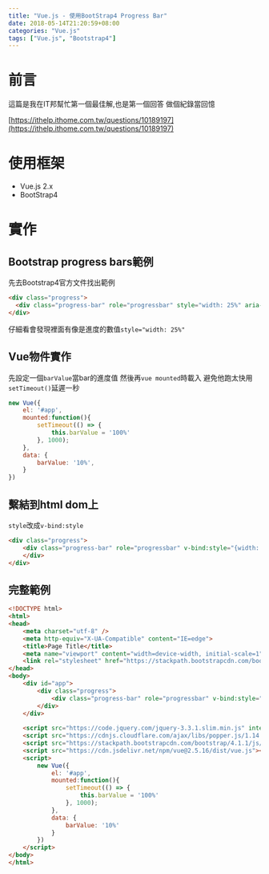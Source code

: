 ```yaml
---
title: "Vue.js - 使用BootStrap4 Progress Bar"
date: 2018-05-14T21:20:59+08:00
categories: "Vue.js"
tags: ["Vue.js", "Bootstrap4"]
---
```

# 前言
這篇是我在IT邦幫忙第一個最佳解,也是第一個回答
做個紀錄當回憶

[https://ithelp.ithome.com.tw/questions/10189197](https://ithelp.ithome.com.tw/questions/10189197)

# 使用框架
- Vue.js 2.x
- BootStrap4

# 實作
## Bootstrap progress bars範例
先去Bootstrap4官方文件找出範例
``` html
<div class="progress">
  <div class="progress-bar" role="progressbar" style="width: 25%" aria-valuenow="25" aria-valuemin="0" aria-valuemax="100"></div>
</div>
```
仔細看會發現裡面有像是進度的數值`style="width: 25%"`

## Vue物件實作
先設定一個`barValue`當bar的進度值
然後再`vue mounted`時載入
避免他跑太快用`setTimeout()`延遲一秒
``` js
new Vue({
    el: '#app',
    mounted:function(){
        setTimeout(() => {
            this.barValue = '100%'
        }, 1000);
    },
    data: {
        barValue: '10%',
    }
})
```

## 繫結到html dom上
`style`改成`v-bind:style`
``` html
<div class="progress">
    <div class="progress-bar" role="progressbar" v-bind:style="{width: barValue}" aria-valuenow="25" aria-valuemin="0" aria-valuemax="100">
    </div>
</div>
```

## 完整範例

``` html
<!DOCTYPE html>
<html>
<head>
    <meta charset="utf-8" />
    <meta http-equiv="X-UA-Compatible" content="IE=edge">
    <title>Page Title</title>
    <meta name="viewport" content="width=device-width, initial-scale=1">
    <link rel="stylesheet" href="https://stackpath.bootstrapcdn.com/bootstrap/4.1.1/css/bootstrap.min.css" integrity="sha384-WskhaSGFgHYWDcbwN70/dfYBj47jz9qbsMId/iRN3ewGhXQFZCSftd1LZCfmhktB" crossorigin="anonymous">
</head>
<body>
    <div id="app">
        <div class="progress">
            <div class="progress-bar" role="progressbar" v-bind:style="{width: barValue}" aria-valuenow="25" aria-valuemin="0" aria-valuemax="100"></div>
        </div>
    </div>
              
    <script src="https://code.jquery.com/jquery-3.3.1.slim.min.js" integrity="sha384-q8i/X+965DzO0rT7abK41JStQIAqVgRVzpbzo5smXKp4YfRvH+8abtTE1Pi6jizo" crossorigin="anonymous"></script>
    <script src="https://cdnjs.cloudflare.com/ajax/libs/popper.js/1.14.3/umd/popper.min.js" integrity="sha384-ZMP7rVo3mIykV+2+9J3UJ46jBk0WLaUAdn689aCwoqbBJiSnjAK/l8WvCWPIPm49" crossorigin="anonymous"></script>
    <script src="https://stackpath.bootstrapcdn.com/bootstrap/4.1.1/js/bootstrap.min.js" integrity="sha384-smHYKdLADwkXOn1EmN1qk/HfnUcbVRZyYmZ4qpPea6sjB/pTJ0euyQp0Mk8ck+5T" crossorigin="anonymous"></script>         
    <script src="https://cdn.jsdelivr.net/npm/vue@2.5.16/dist/vue.js"></script>
    <script>
        new Vue({
            el: '#app',
            mounted:function(){
                setTimeout(() => {
                    this.barValue = '100%'
                }, 1000);
            },
            data: {
                barValue: '10%'
            }
        })
    </script>
</body>
</html>
```


